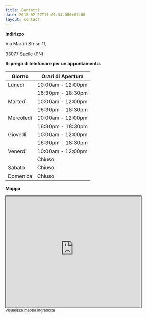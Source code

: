 ```yaml
---
title: Contatti
date: 2018-02-22T17:01:34.000+07:00
layout: contact
---
```


**Indirizzo**

Via Martiri Sfriso 11,

33077 Sacile (PN)

**Si prega di telefonare per un appuntamento.**

| Giorno | Orari di Apertura |
| --- | --- |
| Lunedì | 10:00am - 12:00pm |
|  | 16:30pm - 18:30pm |
| Martedì | 10:00am - 12:00pm |
|  | 16:30pm - 18:30pm |
| Mercoledì | 10:00am - 12:00pm |
|  | 16:30pm - 18:30pm |
| Giovedì | 10:00am - 12:00pm |
|  | 16:30pm - 18:30pm |
| Venerdì | 10:00am - 12:00pm |
|  | Chiuso |
| Sabato | Chiuso |
| Domenica | Chiuso |

**Mappa** 

<iframe width="425" height="350" frameborder="0" scrolling="no" marginheight="0" marginwidth="0" src="https://www.openstreetmap.org/export/embed.html?bbox=12.494523525238039%2C45.952923143303146%2C12.497034072875978%2C45.954166953356456&amp;layer=mapnik&amp;marker=45.953544110476834%2C12.495778799057007" style="border: 1px solid black"></iframe><br/><small><a href="https://www.openstreetmap.org/?mlat=45.95354&amp;mlon=12.49578#map=19/45.95355/12.49578&amp;layers=NG">Visualizza mappa ingrandita</a></small> 
